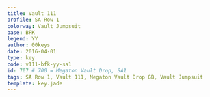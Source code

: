 ```yaml
---
title: Vault 111
profile: SA Row 1
colorway: Vault Jumpsuit
base: BFK
legend: YY
author: 00keys
date: 2016-04-01
type: key
code: v111-bfk-yy-sa1
id: 707 # 700 = Megaton Vault Drop, SA1
tags: SA Row 1, Vault 111, Megaton Vault Drop GB, Vault Jumpsuit
template: key.jade
---
```


<span class="more"> 

